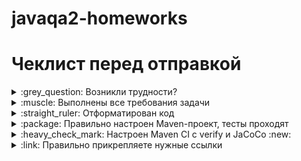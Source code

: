 # javaqa2-homeworks

# Чеклист перед отправкой
<details>
  <summary>:grey_question: Возникли трудности? </summary>
  
  ## Heading
  1. A numbered
  2. list
     * With some
     * Sub bullets
</details>

<details>
  <summary>:muscle: Выполнены все требования задачи</summary>
  
  ## Heading
  1. A numbered
  2. list
     * With some
     * Sub bullets
</details>

<details>
  <summary>:straight_ruler: Отформатирован код</summary>
  
  ## Heading
  1. A numbered
  2. list
     * With some
     * Sub bullets
</details>

<details>
  <summary>:package: Правильно настроен Maven-проект, тесты проходят</summary>
  
  ## Heading
  1. A numbered
  2. list
     * With some
     * Sub bullets
</details>

<details>
  <summary>:heavy_check_mark: Настроен Maven CI с verify и JaCoCo :new:</summary>
  
  ## Heading
  1. A numbered
  2. list
     * With some
     * Sub bullets
</details>

<details>
  <summary>:link: Правильно прикрепляете нужные ссылки </summary>
  
  ## Heading
  1. A numbered
  2. list
     * With some
     * Sub bullets
</details>
